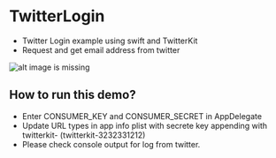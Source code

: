 # TwitterLogin

- Twitter Login example using swift and TwitterKit
- Request and get email address from twitter

![alt image is missing](https://res.cloudinary.com/atifcloud/image/upload/c_scale,w_320/v1562671073/4_njyf9r.png)


## How to run this demo?
- Enter CONSUMER_KEY and CONSUMER_SECRET in AppDelegate
- Update URL types in app info plist with secrete key appending with twitterkit- (twitterkit-3232331212)
- Please check console output for log from twitter.
